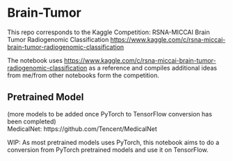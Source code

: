 # Brain-Tumor

This repo corresponds to the Kaggle Competition: RSNA-MICCAI Brain Tumor Radiogenomic Classification
https://www.kaggle.com/c/rsna-miccai-brain-tumor-radiogenomic-classification

The notebook uses https://www.kaggle.com/c/rsna-miccai-brain-tumor-radiogenomic-classification as a reference and compiles additional ideas from me/from other notebooks form the competition.

<h2>Pretrained Model</h2>
(more models to be added once PyTorch to TensorFlow conversion has been completed)
<br>MedicalNet: https://github.com/Tencent/MedicalNet


WIP: As most pretrained models uses PyTorch, this notebook aims to do a conversion from PyTorch pretrained models and use it on TensorFlow.
